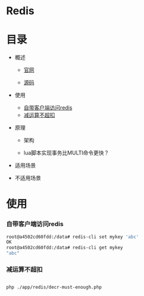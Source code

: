 # Redis

# 目录

* 概述
    
    * [官网](http://redis.io)

    * [源码](https://github.com/antirez/redis)

* 使用
   
    * [自带客户端访问redis](#自带客户端访问redis)
    * [减运算不超扣](#减运算不超扣)

* 原理
  
    * 架构

    * lua脚本实现事务比MULTI命令更快？

* 适用场景

* 不适用场景





# 使用

### 自带客户端访问redis

```bash
root@a4502cd60fdd:/data# redis-cli set mykey 'abc'
OK
root@a4502cd60fdd:/data# redis-cli get mykey
"abc"
```


### 减运算不超扣

```bash

php ./app/redis/decr-must-enough.php

```



